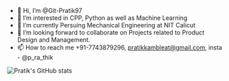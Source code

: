 - 👋 Hi, I’m @Git-Pratik97
- 👀 I’m interested in CPP, Python as well as Machine Learning 
- 🌱 I’m currently Persuing Mechanical Engineering at NIT Calicut
- 💞️ I’m looking forward to collaborate on Projects related to Product Design and Management. 
- 📫 How to reach me +91-7743879296, pratikkambleat@gmail.com, insta - @p_ra_thik

<!---
Git-Pratik97/Git-Pratik97 is a ✨ special ✨ repository because its `README.md` (this file) appears on your GitHub profile.
You can click the Preview link to take a look at your changes.
--->


![Pratik's GitHub stats](https://github-readme-stats.vercel.app/api?username=Git-Pratik97&show_icons=true&theme=dracula)
